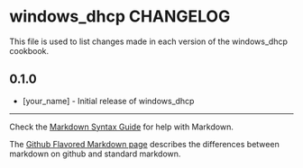 windows_dhcp CHANGELOG
======================

This file is used to list changes made in each version of the windows_dhcp cookbook.

0.1.0
-----
- [your_name] - Initial release of windows_dhcp

- - -
Check the [Markdown Syntax Guide](http://daringfireball.net/projects/markdown/syntax) for help with Markdown.

The [Github Flavored Markdown page](http://github.github.com/github-flavored-markdown/) describes the differences between markdown on github and standard markdown.

